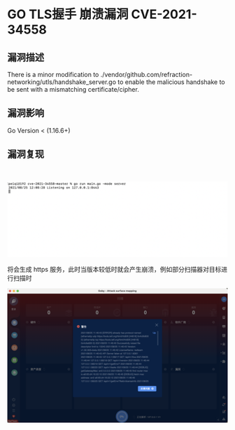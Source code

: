 # GO TLS握手 崩溃漏洞 CVE-2021-34558

## 漏洞描述

There is a minor modification to ./vendor/github.com/refraction-networking/utls/handshake_server.go to enable the malicious handshake to be sent with a mismatching certificate/cipher.

## 漏洞影响

<a-checkbox checked>Go Version < (1.16.6+)</a-checkbox></br>

## 漏洞复现

<a-alert type="success" message="下载 EXP 并运行: https://github.com/alexzorin/cve-2021-34558" description="" showIcon>
</a-alert>
<br/>

![img](../../../.vuepress/public/img/1629864513077-55d4d04b-ab9f-4d70-9799-023909f330d3.png)

将会生成 https 服务，此时当版本较低时就会产生崩溃，例如部分扫描器对目标进行扫描时

![img](../../../.vuepress/public/img/1629864595182-1c6feec4-ed7a-484c-8e73-d360ff4ddcab.png)
